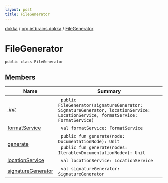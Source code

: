 ```yaml
---
layout: post
title: FileGenerator
---
```

[dokka](../../index.md) / [org.jetbrains.dokka](../index.md) / [FileGenerator](index.md)

# FileGenerator

```
public class FileGenerator
```
## Members
| Name | Summary |
|------|---------|
|[*.init*](_init_.md)|&nbsp;&nbsp;`public FileGenerator(signatureGenerator: SignatureGenerator, locationService: LocationService, formatService: FormatService)`<br>|
|[formatService](formatService.md)|&nbsp;&nbsp;`val formatService: FormatService`<br>|
|[generate](generate.md)|&nbsp;&nbsp;`public fun generate(node: DocumentationNode): Unit`<br>&nbsp;&nbsp;`public fun generate(nodes: Iterable<DocumentationNode>): Unit`<br>|
|[locationService](locationService.md)|&nbsp;&nbsp;`val locationService: LocationService`<br>|
|[signatureGenerator](signatureGenerator.md)|&nbsp;&nbsp;`val signatureGenerator: SignatureGenerator`<br>|
